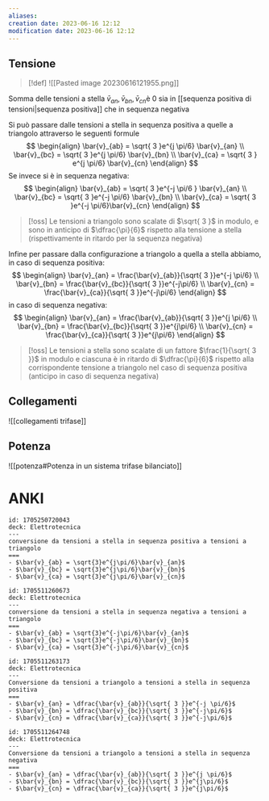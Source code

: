 ```yaml
---
aliases: 
creation date: 2023-06-16 12:12
modification date: 2023-06-16 12:12
---
```



## Tensione
> [!def]
> ![[Pasted image 20230616121955.png]]
> 

Somma delle tensioni a stella $\bar{v}_{an},\bar{v}_{bn},\bar{v}_{cn}$è 0 sia in [[sequenza positiva di tensioni|sequenza positiva]] che in sequenza negativa

Si può passare dalle tensioni a stella in sequenza positiva a quelle a triangolo attraverso le seguenti formule
$$ \begin{align}
\bar{v}_{ab} = \sqrt{ 3 }e^{j \pi/6} \bar{v}_{an} \\
\bar{v}_{bc} = \sqrt{ 3 }e^{j \pi/6} \bar{v}_{bn} \\
\bar{v}_{ca} = \sqrt{ 3 } e^{j \pi/6} \bar{v}_{cn}
\end{align} $$
Se invece si è in sequenza negativa:
$$ \begin{align}
\bar{v}_{ab} = \sqrt{  3 }e^{-j \pi/6 } \bar{v}_{an} \\
\bar{v}_{bc} = \sqrt{ 3 }e^{-j \pi/6} \bar{v}_{bn} \\
\bar{v}_{ca} = \sqrt{ 3 }e^{-j \pi/6}\bar{v}_{cn}
\end{align} $$

>[!oss]
>Le tensioni a triangolo sono scalate di $\sqrt{ 3 }$ in modulo, e sono in anticipo di $\dfrac{\pi}{6}$ rispetto alla tensione a stella (rispettivamente in ritardo per la sequenza negativa)

Infine per passare dalla configurazione a triangolo a quella a stella abbiamo, in caso di sequenza positiva:
$$ \begin{align}
\bar{v}_{an} = \frac{\bar{v}_{ab}}{\sqrt{ 3 }}e^{-j \pi/6} \\
\bar{v}_{bn} = \frac{\bar{v}_{bc}}{\sqrt{ 3 }}e^{-j\pi/6} \\
\bar{v}_{cn} = \frac{\bar{v}_{ca}}{\sqrt{ 3 }}e^{-j\pi/6}
\end{align} $$
in caso di sequenza negativa:
$$ \begin{align}
\bar{v}_{an} = \frac{\bar{v}_{ab}}{\sqrt{ 3 }}e^{j \pi/6} \\
\bar{v}_{bn} = \frac{\bar{v}_{bc}}{\sqrt{ 3 }}e^{j\pi/6} \\
\bar{v}_{cn} = \frac{\bar{v}_{ca}}{\sqrt{ 3 }}e^{j\pi/6}
\end{align}  $$


>[!oss]
>Le tensioni a stella sono scalate di un fattore $\frac{1}{\sqrt{ 3 }}$ in modulo e ciascuna è in ritardo di $\dfrac{\pi}{6}$ rispetto alla corrispondente tensione a triangolo nel caso di sequenza positiva (anticipo in caso di sequenza negativa)


## Collegamenti
![[collegamenti trifase]]

## Potenza
![[potenza#Potenza in un sistema trifase bilanciato]]


# ANKI

```anki
id: 1705250720043
deck: Elettrotecnica
---
conversione da tensioni a stella in sequenza positiva a tensioni a triangolo
===
- $\bar{v}_{ab} = \sqrt{3}e^{j\pi/6}\bar{v}_{an}$
- $\bar{v}_{bc} = \sqrt{3}e^{j\pi/6}\bar{v}_{bn}$
- $\bar{v}_{ca} = \sqrt{3}e^{j\pi/6}\bar{v}_{cn}$
```


```anki
id: 1705511260673
deck: Elettrotecnica
---
conversione da tensioni a stella in sequenza negativa a tensioni a triangolo
===
- $\bar{v}_{ab} = \sqrt{3}e^{-j\pi/6}\bar{v}_{an}$
- $\bar{v}_{bc} = \sqrt{3}e^{-j\pi/6}\bar{v}_{bn}$
- $\bar{v}_{ca} = \sqrt{3}e^{-j\pi/6}\bar{v}_{cn}$
```


```anki
id: 1705511263173
deck: Elettrotecnica
---
Conversione da tensioni a triangolo a tensioni a stella in sequenza positiva
===
- $\bar{v}_{an} = \dfrac{\bar{v}_{ab}}{\sqrt{ 3 }}e^{-j \pi/6}$
- $\bar{v}_{bn} = \dfrac{\bar{v}_{bc}}{\sqrt{ 3 }}e^{-j\pi/6}$
- $\bar{v}_{cn} = \dfrac{\bar{v}_{ca}}{\sqrt{ 3 }}e^{-j\pi/6}$
```



```anki
id: 1705511264748
deck: Elettrotecnica
---
Conversione da tensioni a triangolo a tensioni a stella in sequenza negativa
===
- $\bar{v}_{an} = \dfrac{\bar{v}_{ab}}{\sqrt{ 3 }}e^{j \pi/6}$
- $\bar{v}_{bn} = \dfrac{\bar{v}_{bc}}{\sqrt{ 3 }}e^{j\pi/6}$
- $\bar{v}_{cn} = \dfrac{\bar{v}_{ca}}{\sqrt{ 3 }}e^{j\pi/6}$
```


